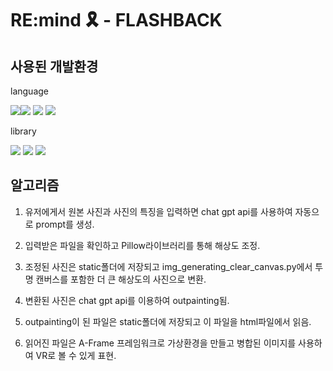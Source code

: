 # RE:mind 🎗️ - FLASHBACK

## 사용된 개발환경
language

<img src="https://img.shields.io/badge/Python-3776AB?style=flat-square&logo=python&logoColor=white"/><img src="https://img.shields.io/badge/Javascript-F7DF1E?style=flat-square&logo=javascript&logoColor=black"/>
<img src="https://img.shields.io/badge/HTML-E34F26?style=flat-square&logo=html5&logoColor=white"/>
<img src="https://img.shields.io/badge/CSS-3776AB?style=flat-square&logo=css3&logoColor=white"/>

library

<img src="https://img.shields.io/badge/Flask-3776AB?style=flat-square&logo=flask&logoColor=white"/>
<img src="https://img.shields.io/badge/Aframe.js-EF2D5E?style=flat-square&logo=aframe&logoColor=white"/>
<img src="https://img.shields.io/badge/Open_ai-412991?style=flat-square&logo=openai&logoColor=white"/>

## 알고리즘
1. 유저에게서 원본 사진과 사진의 특징을 입력하면 chat gpt api를  사용하여 자동으로 prompt를 생성.

2. 입력받은 파일을 확인하고 Pillow라이브러리를 통해 해상도 조정.

3. 조정된 사진은 static폴더에 저장되고 img_generating_clear_canvas.py에서 투명 캔버스를 포함한 더 큰 해상도의 사진으로 변환.

4. 변환된 사진은 chat gpt api를 이용하여 outpainting됨.

5. outpainting이 된 파일은 static폴더에 저장되고 이 파일을 html파일에서 읽음.

6. 읽어진 파일은 A-Frame 프레임워크로 가상환경을 만들고 병합된 이미지를 사용하여 VR로 볼 수 있게 표현.
